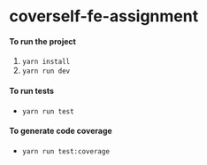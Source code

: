 # coverself-fe-assignment

####  To run the project
1. `yarn install`
2. `yarn run dev`

#### To run tests
- `yarn run test`

#### To generate code coverage
- `yarn run test:coverage`
